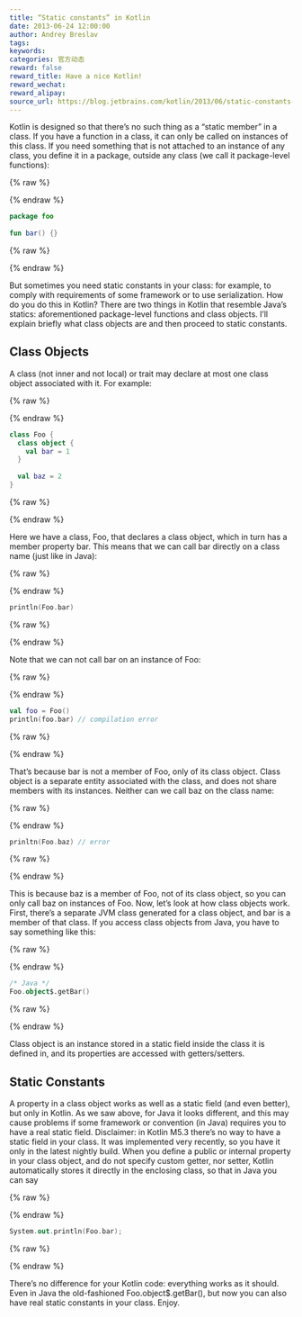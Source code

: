 ```yaml
---
title: “Static constants” in Kotlin
date: 2013-06-24 12:00:00
author: Andrey Breslav
tags:
keywords:
categories: 官方动态
reward: false
reward_title: Have a nice Kotlin!
reward_wechat:
reward_alipay:
source_url: https://blog.jetbrains.com/kotlin/2013/06/static-constants-in-kotlin/
---
```


Kotlin is designed so that there’s no such thing as a “static member” in a class. If you have a function in a class, it can only be called on instances of this class. If you need something that is not attached to an instance of any class, you define it in a package, outside any class (we call it package-level functions):

{% raw %}
<p></p>
{% endraw %}

```kotlin
package foo
 
fun bar() {}
```

{% raw %}
<p></p>
{% endraw %}

But sometimes you need static constants in your class: for example, to comply with requirements of some framework or to use serialization. How do you do this in Kotlin?  There are two things in Kotlin that resemble Java’s statics: aforementioned package-level functions and class objects. I’ll explain briefly what class objects are and then proceed to static constants.
## Class Objects

A class (not inner and not local) or trait may declare at most one class object associated with it. For example:

{% raw %}
<p></p>
{% endraw %}

```kotlin
class Foo {
  class object {
    val bar = 1
  }
 
  val baz = 2
}
```

{% raw %}
<p></p>
{% endraw %}

Here we have a class, Foo, that declares a class object, which in turn has a member property bar. This means that we can call bar directly on a class name (just like in Java):

{% raw %}
<p></p>
{% endraw %}

```kotlin
println(Foo.bar)
```

{% raw %}
<p></p>
{% endraw %}

Note that we can not call bar on an instance of Foo:

{% raw %}
<p></p>
{% endraw %}

```kotlin
val foo = Foo()
println(foo.bar) // compilation error
```

{% raw %}
<p></p>
{% endraw %}

That’s because bar is not a member of Foo, only of its class object. Class object is a separate entity associated with the class, and does not share members with its instances. Neither can we call baz on the class name:

{% raw %}
<p></p>
{% endraw %}

```kotlin
prinltn(Foo.baz) // error
```

{% raw %}
<p></p>
{% endraw %}

This is because baz is a member of Foo, not of its class object, so you can only call baz on instances of Foo.
Now, let’s look at how class objects work. First, there’s a separate JVM class generated for a class object, and bar is a member of that class. If you access class objects from Java, you have to say something like this:

{% raw %}
<p></p>
{% endraw %}

```kotlin
/* Java */
Foo.object$.getBar()
```

{% raw %}
<p></p>
{% endraw %}

Class object is an instance stored in a static field inside the class it is defined in, and its properties are accessed with getters/setters.
## Static Constants

A property in a class object works as well as a static field (and even better), but only in Kotlin. As we saw above, for Java it looks different, and this may cause problems if some framework or convention (in Java) requires you to have a real static field.
Disclaimer: in Kotlin M5.3 there’s no way to have a static field in your class. It was implemented very recently, so you have it only in the latest nightly build.
When you define a public or internal property in your class object, and do not specify custom getter, nor setter, Kotlin automatically stores it directly in the enclosing class, so that in Java you can say

{% raw %}
<p></p>
{% endraw %}

```kotlin
System.out.println(Foo.bar);
```

{% raw %}
<p></p>
{% endraw %}

There’s no difference for your Kotlin code: everything works as it should. Even in Java the old-fashioned Foo.object$.getBar(), but now you can also have real static constants in your class.
Enjoy.
